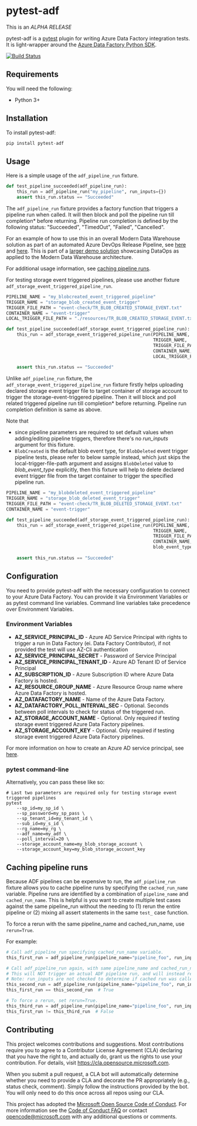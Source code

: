 
# pytest-adf

This is an *ALPHA RELEASE*

pytest-adf is a [pytest](https://docs.pytest.org/en/stable/) plugin for writing Azure Data Factory integration tests. It is light-wrapper around the [Azure Data Factory Python SDK](https://azure.github.io/azure-sdk-for-python/ref/Data-Factory.html?highlight=datafactory).

[![Build Status](https://dev.azure.com/devlacepub/pytest-adf/_apis/build/status/ci-cd?branchName=master)](https://dev.azure.com/devlacepub/pytest-adf/_build/latest?definitionId=10&branchName=master)

## Requirements

You will need the following:

- Python 3+

## Installation

To install pytest-adf:

```python
pip install pytest-adf
```

## Usage

Here is a simple usage of the `adf_pipeline_run` fixture.

```python
def test_pipeline_succeeded(adf_pipeline_run):
    this_run = adf_pipeline_run("my_pipeline", run_inputs={})
    assert this_run.status == "Succeeded"
```

The `adf_pipeline_run` fixture provides a factory function that triggers a pipeline run when called. It will then block and poll the pipeline run till completion* before returning. Pipeline run completion is defined by the following status: "Succeeded", "TimedOut", "Failed", "Cancelled".

For an example of how to use this in an overall Modern Data Warehouse solution as part of an automated Azure DevOps Release Pipeline, see [here](https://github.com/Azure-Samples/modern-data-warehouse-dataops/blob/master/e2e_samples/parking_sensors/tests/integrationtests) and [here](https://github.com/Azure-Samples/modern-data-warehouse-dataops/blob/master/e2e_samples/parking_sensors/devops/templates/jobs/integration-tests-job.yml). This is part of a [larger demo solution](https://github.com/Azure-Samples/modern-data-warehouse-dataops/tree/master/e2e_samples/parking_sensors) showcasing DataOps as applied to the Modern Data Warehouse architecture.

For additional usage information, see [caching pipeline runs](#Caching-pipeline-runs).

For testing storage event triggered pipelines, please use another fixture `adf_storage_event_triggered_pipeline_run`.

```python
PIPELINE_NAME = "my_blobcreated_event_triggered_pipeline"
TRIGGER_NAME = "storage_blob_created_event_trigger"
TRIGGER_FILE_PATH = "event-check/TR_BLOB_CREATED_STORAGE_EVENT.txt"
CONTAINER_NAME = "event-trigger"
LOCAL_TRIGGER_FILE_PATH = "./resources/TR_BLOB_CREATED_STORAGE_EVENT.txt"

def test_pipeline_succeeded(adf_storage_event_triggered_pipeline_run):
    this_run = adf_storage_event_triggered_pipeline_run(PIPELINE_NAME,
                                                        TRIGGER_NAME,
                                                        TRIGGER_FILE_PATH,
                                                        CONTAINER_NAME,
                                                        LOCAL_TRIGGER_FILE_PATH)
    
    assert this_run.status == "Succeeded"
```

Unlike `adf_pipeline_run` fixture, the `adf_storage_event_triggered_pipeline_run` fixture firstly helps uploading declared storage event trigger file to target container of storage account to trigger the storage-event-triggered pipeline. Then it will block and poll related triggered pipeline run till completion* before returning. Pipeline run completion definition is same as above.

Note that 
- since pipeline parameters are required to set default values when adding/editing pipeline triggers, therefore there's no *run_inputs* argument for this fixture.
- `BlobCreated` is the default blob event type, for `BlobDeleted` event trigger pipeline tests, please refer to below sample instead, which just skips the local-trigger-file-path argument and assigns `BlobDeleted` value to *blob_event_type* explicitly, then this fixture will help to delete declared event trigger file from the target container to trigger the specified pipeline run.


```python
PIPELINE_NAME = "my_blobdeleted_event_triggered_pipeline"
TRIGGER_NAME = "storage_blob_deleted_event_trigger"
TRIGGER_FILE_PATH = "event-check/TR_BLOB_DELETED_STORAGE_EVENT.txt"
CONTAINER_NAME = "event-trigger"

def test_pipeline_succeeded(adf_storage_event_triggered_pipeline_run):
    this_run = adf_storage_event_triggered_pipeline_run(PIPELINE_NAME,
                                                        TRIGGER_NAME,
                                                        TRIGGER_FILE_PATH,
                                                        CONTAINER_NAME,
                                                        blob_event_type="BlobDeleted")
    
    assert this_run.status == "Succeeded"
```

## Configuration

You need to provide pytest-adf with the necessary configuration to connect to your Azure Data Factory. You can provide it via Environment Variables or as pytest command line variables. Command line variables take precedence over Environment Variables.

### Environment Variables

- **AZ_SERVICE_PRINCIPAL_ID** - Azure AD Service Principal with rights to trigger a run in Data Factory (ei. Data Factory Contributor), if not provided the test will use AZ-Cli authentication
- **AZ_SERVICE_PRINCIPAL_SECRET** - Password of Service Principal
- **AZ_SERVICE_PRINCIPAL_TENANT_ID** - Azure AD Tenant ID of Service Principal
- **AZ_SUBSCRIPTION_ID** - Azure Subscription ID where Azure Data Factory is hosted.
- **AZ_RESOURCE_GROUP_NAME** - Azure Resource Group name where Azure Data Factory is hosted.
- **AZ_DATAFACTORY_NAME** - Name of the Azure Data Factory.
- **AZ_DATAFACTORY_POLL_INTERVAL_SEC** - Optional. Seconds between poll intervals to check for status of the triggered run.
- **AZ_STORAGE_ACCOUNT_NAME** - Optional. Only required if testing storage event triggered Azure Data Factory pipelines.
- **AZ_STORAGE_ACCOUNT_KEY** - Optional. Only required if testing storage event triggered Azure Data Factory pipelines.

For more information on how to create an Azure AD service principal, see [here](https://docs.microsoft.com/en-us/azure/active-directory/develop/howto-create-service-principal-portal).

### pytest command-line

Alternatively, you can pass these like so:

```
# Last two parameters are required only for testing storage event triggered pipelines
pytest
    --sp_id=my_sp_id \
    --sp_password=my_sp_pass \
    --sp_tenant_id=my_tenant_id \
    --sub_id=my_s_id \
    --rg_name=my_rg \
    --adf_name=my_adf \
    --poll_interval=20 \
    --storage_account_name=my_blob_storage_account \
    --storage_account_key=my_blob_storage_account_key
```

## Caching pipeline runs

Because ADF pipelines can be expensive to run, the `adf_pipeline_run` fixture allows you to cache pipeline runs by specifying the `cached_run_name` variable. Pipeline runs are identified by a combination of `pipeline_name` and `cached_run_name`. This is helpful is you want to create multiple test cases against the same pipeline_run without the needing to (1) rerun the entire pipeline or (2) mixing all assert statements in the same `test_` case function.

To force a rerun with the same pipeline_name and cached_run_name, use `rerun=True`.

For example:

```python
# Call adf_pipeline_run specifying cached_run_name variable.
this_first_run = adf_pipeline_run(pipeline_name="pipeline_foo", run_inputs={}, cached_run_name="run_bar")

# Call adf_pipeline_run again, with same pipeline_name and cached_run_name
# This will NOT trigger an actual ADF pipeline run, and will instead return this_first_run object.
# Note: run_inputs are not checked to determine if cached run was called with the same run_inputs.
this_second_run = adf_pipeline_run(pipeline_name="pipeline_foo", run_inputs={}, cached_run_name="run_bar")
this_first_run == this_second_run  # True

# To force a rerun, set rerun=True.
this_third_run = adf_pipeline_run(pipeline_name="pipeline_foo", run_inputs={}, cached_run_name="run_bar", rerun=True)
this_first_run != this_third_run  # False

```

## Contributing

This project welcomes contributions and suggestions.  Most contributions require you to agree to a
Contributor License Agreement (CLA) declaring that you have the right to, and actually do, grant us
the rights to use your contribution. For details, visit https://cla.opensource.microsoft.com.

When you submit a pull request, a CLA bot will automatically determine whether you need to provide
a CLA and decorate the PR appropriately (e.g., status check, comment). Simply follow the instructions
provided by the bot. You will only need to do this once across all repos using our CLA.

This project has adopted the [Microsoft Open Source Code of Conduct](https://opensource.microsoft.com/codeofconduct/).
For more information see the [Code of Conduct FAQ](https://opensource.microsoft.com/codeofconduct/faq/) or
contact [opencode@microsoft.com](mailto:opencode@microsoft.com) with any additional questions or comments.
